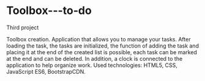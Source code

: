 # Toolbox---to-do
 Third project
 
 Toolbox creation. Application that allows you to manage your tasks. After loading the task, the tasks are initialized, the function of adding the task and placing it at the end of the created list is possible, each task can be marked at the end and can be deleted. In addition, a clock is connected to the application to help organize work. Used technologies: HTML5, CSS, JavaScript ES6, BootstrapCDN.

